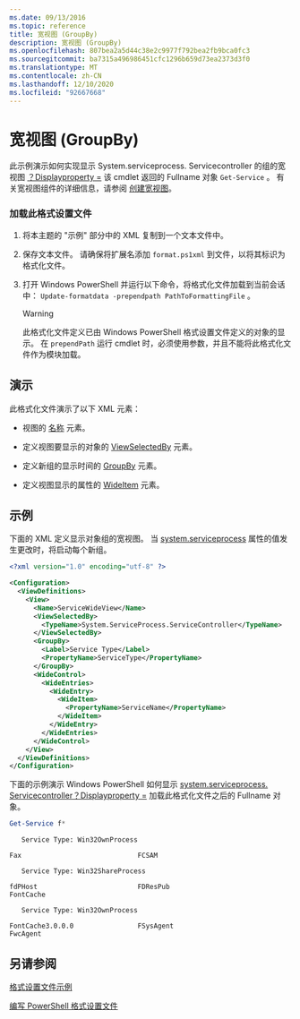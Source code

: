 ```yaml
---
ms.date: 09/13/2016
ms.topic: reference
title: 宽视图 (GroupBy)
description: 宽视图 (GroupBy)
ms.openlocfilehash: 807bea2a5d44c38e2c9977f792bea2fb9bca0fc3
ms.sourcegitcommit: ba7315a496986451cfc1296b659d73ea2373d3f0
ms.translationtype: MT
ms.contentlocale: zh-CN
ms.lasthandoff: 12/10/2020
ms.locfileid: "92667668"
---
```

# <a name="wide-view-groupby"></a>宽视图 (GroupBy)

此示例演示如何实现显示 System.serviceprocess. Servicecontroller 的组的宽视图 [？Displayproperty =](/dotnet/api/System.ServiceProcess.ServiceController) 该 cmdlet 返回的 Fullname 对象 `Get-Service` 。 有关宽视图组件的详细信息，请参阅 [创建宽视图](./creating-a-wide-view.md)。

### <a name="to-load-this-formatting-file"></a>加载此格式设置文件

1. 将本主题的 "示例" 部分中的 XML 复制到一个文本文件中。

2. 保存文本文件。 请确保将扩展名添加 `format.ps1xml` 到文件，以将其标识为格式化文件。

3. 打开 Windows PowerShell 并运行以下命令，将格式化文件加载到当前会话中： `Update-formatdata -prependpath PathToFormattingFile` 。

   > [!WARNING]
   > 此格式化文件定义已由 Windows PowerShell 格式设置文件定义的对象的显示。 在 `prependPath` 运行 cmdlet 时，必须使用参数，并且不能将此格式化文件作为模块加载。

## <a name="demonstrates"></a>演示

此格式化文件演示了以下 XML 元素：

- 视图的 [名称](./name-element-for-view-format.md) 元素。

- 定义视图要显示的对象的 [ViewSelectedBy](./viewselectedby-element-format.md) 元素。

- 定义新组的显示时间的 [GroupBy](./groupby-element-for-view-format.md) 元素。

- 定义视图显示的属性的 [WideItem](./wideitem-element-for-widecontrol-format.md) 元素。

## <a name="example"></a>示例

下面的 XML 定义显示对象组的宽视图。 当 [system.serviceprocess](/dotnet/api/System.ServiceProcess.ServiceController.ServiceType) 属性的值发生更改时，将启动每个新组。

```xml
<?xml version="1.0" encoding="utf-8" ?>

<Configuration>
  <ViewDefinitions>
    <View>
      <Name>ServiceWideView</Name>
      <ViewSelectedBy>
        <TypeName>System.ServiceProcess.ServiceController</TypeName>
      </ViewSelectedBy>
      <GroupBy>
        <Label>Service Type</Label>
        <PropertyName>ServiceType</PropertyName>
      </GroupBy>
      <WideControl>
        <WideEntries>
          <WideEntry>
            <WideItem>
              <PropertyName>ServiceName</PropertyName>
            </WideItem>
          </WideEntry>
        </WideEntries>
      </WideControl>
    </View>
  </ViewDefinitions>
</Configuration>
```

下面的示例演示 Windows PowerShell 如何显示 [system.serviceprocess. Servicecontroller？Displayproperty =](/dotnet/api/System.ServiceProcess.ServiceController) 加载此格式化文件之后的 Fullname 对象。

```powershell
Get-Service f*
```

```output
   Service Type: Win32OwnProcess

Fax                             FCSAM

   Service Type: Win32ShareProcess

fdPHost                         FDResPub
FontCache

   Service Type: Win32OwnProcess

FontCache3.0.0.0                FSysAgent
FwcAgent
```

## <a name="see-also"></a>另请参阅

[格式设置文件示例](./examples-of-formatting-files.md)

[编写 PowerShell 格式设置文件](./writing-a-powershell-formatting-file.md)

